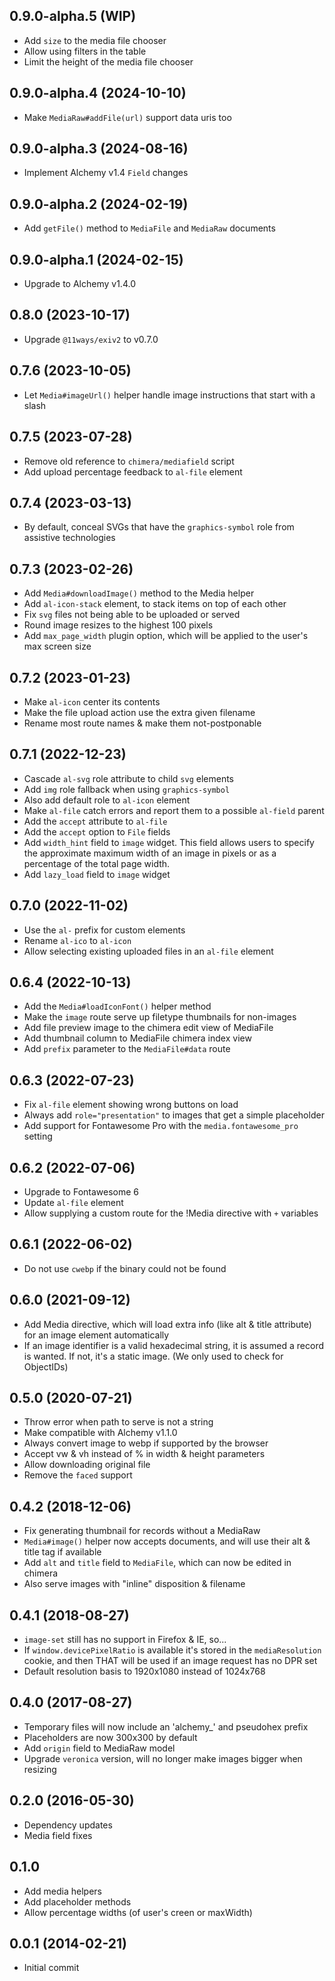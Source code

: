 ## 0.9.0-alpha.5 (WIP)

* Add `size` to the media file chooser
* Allow using filters in the table
* Limit the height of the media file chooser

## 0.9.0-alpha.4 (2024-10-10)

* Make `MediaRaw#addFile(url)` support data uris too

## 0.9.0-alpha.3 (2024-08-16)

* Implement Alchemy v1.4 `Field` changes

## 0.9.0-alpha.2 (2024-02-19)

* Add `getFile()` method to `MediaFile` and `MediaRaw` documents

## 0.9.0-alpha.1 (2024-02-15)

* Upgrade to Alchemy v1.4.0

## 0.8.0 (2023-10-17)

* Upgrade `@11ways/exiv2` to v0.7.0

## 0.7.6 (2023-10-05)

* Let `Media#imageUrl()` helper handle image instructions that start with a slash

## 0.7.5 (2023-07-28)

* Remove old reference to `chimera/mediafield` script
* Add upload percentage feedback to `al-file` element

## 0.7.4 (2023-03-13)

* By default, conceal SVGs that have the `graphics-symbol` role from assistive technologies

## 0.7.3 (2023-02-26)

* Add `Media#downloadImage()` method to the Media helper
* Add `al-icon-stack` element, to stack items on top of each other
* Fix `svg` files not being able to be uploaded or served
* Round image resizes to the highest 100 pixels
* Add `max_page_width` plugin option, which will be applied to the user's max screen size

## 0.7.2 (2023-01-23)

* Make `al-icon` center its contents
* Make the file upload action use the extra given filename
* Rename most route names & make them not-postponable

## 0.7.1 (2022-12-23)

* Cascade `al-svg` role attribute to child `svg` elements
* Add `img` role fallback when using `graphics-symbol`
* Also add default role to `al-icon` element
* Make `al-file` catch errors and report them to a possible `al-field` parent
* Add the `accept` attribute to `al-file`
* Add the `accept` option to `File` fields
* Add `width_hint` field to `image` widget. This field allows users to specify the approximate maximum width of an image in pixels or as a percentage of the total page width.
* Add `lazy_load` field to `image` widget

## 0.7.0 (2022-11-02)

* Use the `al-` prefix for custom elements
* Rename `al-ico` to `al-icon`
* Allow selecting existing uploaded files in an `al-file` element

## 0.6.4 (2022-10-13)

* Add the `Media#loadIconFont()` helper method
* Make the `image` route serve up filetype thumbnails for non-images
* Add file preview image to the chimera edit view of MediaFile
* Add thumbnail column to MediaFile chimera index view
* Add `prefix` parameter to the `MediaFile#data` route

## 0.6.3 (2022-07-23)

* Fix `al-file` element showing wrong buttons on load
* Always add `role="presentation"` to images that get a simple placeholder
* Add support for Fontawesome Pro with the `media.fontawesome_pro` setting

## 0.6.2 (2022-07-06)

* Upgrade to Fontawesome 6
* Update `al-file` element
* Allow supplying a custom route for the !Media directive with `+` variables

## 0.6.1 (2022-06-02)

* Do not use `cwebp` if the binary could not be found

## 0.6.0 (2021-09-12)

* Add Media directive, which will load extra info (like alt & title attribute) for an image element automatically
* If an image identifier is a valid hexadecimal string, it is assumed a record is wanted. If not, it's a static image. (We only used to check for ObjectIDs)

## 0.5.0 (2020-07-21)

* Throw error when path to serve is not a string
* Make compatible with Alchemy v1.1.0
* Always convert image to webp if supported by the browser
* Accept vw & vh instead of % in width & height parameters
* Allow downloading original file
* Remove the `faced` support

## 0.4.2 (2018-12-06)

* Fix generating thumbnail for records without a MediaRaw
* `Media#image()` helper now accepts documents, and will use their alt & title tag if available
* Add `alt` and `title` field to `MediaFile`, which can now be edited in chimera
* Also serve images with "inline" disposition & filename

## 0.4.1 (2018-08-27)

* `image-set` still has no support in Firefox & IE, so...
* If `window.devicePixelRatio` is available it's stored in the `mediaResolution` cookie, and then THAT will be used if an image request has no DPR set
* Default resolution basis to 1920x1080 instead of 1024x768

## 0.4.0 (2017-08-27)

* Temporary files will now include an 'alchemy_' and pseudohex prefix
* Placeholders are now 300x300 by default
* Add `origin` field to MediaRaw model
* Upgrade `veronica` version, will no longer make images bigger when resizing

## 0.2.0 (2016-05-30)

* Dependency updates
* Media field fixes

## 0.1.0

* Add media helpers
* Add placeholder methods
* Allow percentage widths (of user's creen or maxWidth)

## 0.0.1 (2014-02-21)

* Initial commit
